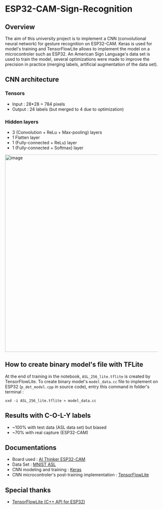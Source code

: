 # ESP32-CAM-Sign-Recognition

## Overview
The aim of this university project is to implement a CNN (convolutional neural network) for gesture recognition on ESP32-CAM. Keras is used for model's training and TensorFlowLite allows to implement the model on a microcontroler such as ESP32. 
An American Sign Language's data set is used to train the model, several optimizations were made to improve the precision in practice (merging labels, artificial augmentation of the data set).


## CNN architecture
### Tensors
- Input : 28*28 = 784 pixels
- Output : 24 labels (but merged to 4 due to optimization)

### Hidden layers
- 3 (Convolution + ReLu + Max-pooling) layers
- 1 Flatten layer
- 1 (Fully-connected + ReLu) layer
- 1 (Fully-connected + Softmax) layer

<img width="650" alt="image" src="https://github.com/Sukikui/ESP32-CAM-Sign-Recognition/assets/97752902/15be1e94-d58c-4327-8a5c-3acef009bcb2">


## How to create binary model's file with TFLite
At the end of training in the notebook, `ASL_256_lite.tflite` is created by TensorFlowLite. To create binary model's `model_data.cc` file to implement on ESP32 (`p_det_model.cpp` in source code), entry this command in folder's terminal :
```
xxd -i ASL_256_lite.tflite > model_data.cc
```


## Results with C-O-L-Y labels
- ~100% with test data (ASL data set) but biased
- ~70% with real capture (ESP32-CAM)


## Documentations
- Board used : [AI Thinker ESP32-CAM](https://docs.platformio.org/en/latest/boards/espressif32/esp32cam.html#ai-thinker-esp32-cam)
- Data Set : [MNIST ASL](https://www.kaggle.com/datasets/datamunge/sign-language-mnist) 
- CNN modeling and training : [Keras](https://keras.io/api/)
- CNN microcontroler's post-training implementation : [TensorFlowLite](https://www.tensorflow.org/lite/api_docs?hl=fr)

## Special thanks
- [TensorFlowLite (C++ API for ESP32)](https://github.com/tanakamasayuki/Arduino_TensorFlowLite_ESP32)
